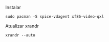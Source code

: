 Instalar 
```
sudo pacman -S spice-vdagent xf86-video-qxl
```

Atualizar xrandr

```
xrandr --auto
```

